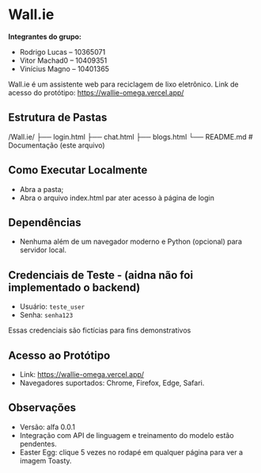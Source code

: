 # Wall.ie

**Integrantes do grupo:**
- Rodrigo Lucas – 10365071
- Vitor Machad0 – 10409351
- Vinícius Magno – 10401365

Wall.ie é um assistente web para reciclagem de lixo eletrônico.
Link de acesso do protótipo: https://wallie-omega.vercel.app/

## Estrutura de Pastas

/Wall.ie/
├── login.html
├── chat.html
├── blogs.html
└── README.md                 # Documentação (este arquivo)

## Como Executar Localmente
- Abra a pasta;
- Abra o arquivo index.html par ater acesso à página de login

## Dependências
- Nenhuma além de um navegador moderno e Python (opcional) para servidor local.

## Credenciais de Teste - (aidna não foi implementado o backend)
- Usuário: `teste_user`
- Senha: `senha123`

Essas credenciais são fictícias para fins demonstrativos

## Acesso ao Protótipo
- Link: https://wallie-omega.vercel.app/
- Navegadores suportados: Chrome, Firefox, Edge, Safari.

## Observações
- Versão: alfa 0.0.1
- Integração com API de linguagem e treinamento do modelo estão pendentes.
- Easter Egg: clique 5 vezes no rodapé em qualquer página para ver a imagem Toasty.


